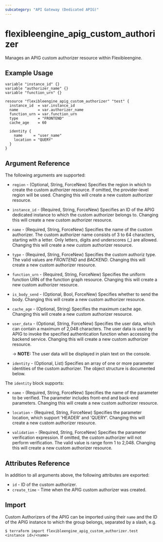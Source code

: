 ```yaml
---
subcategory: "API Gateway (Dedicated APIG)"
---
```


# flexibleengine_apig_custom_authorizer

Manages an APIG custom authorizer resource within Flexibleengine.

## Example Usage

```hcl
variable "instance_id" {}
variable "authorizer_name" {}
variable "function_urn" {}

resource "flexibleengine_apig_custom_authorizer" "test" {
  instance_id  = var.instance_id
  name         = var.authorizer_name
  function_urn = var.function_urn
  type         = "FRONTEND"
  cache_age    = 60

  identity {
    name     = "user_name"
    location = "QUERY"
  }
}
```

## Argument Reference

The following arguments are supported:

* `region` - (Optional, String, ForceNew) Specifies the region in which to create the custom authorizer resource.
  If omitted, the provider-level region will be used.
  Changing this will create a new custom authorizer resource.

* `instance_id` - (Required, String, ForceNew) Specifies an ID of the APIG dedicated instance to which the
  custom authorizer belongs to.
  Changing this will create a new custom authorizer resource.

* `name` - (Required, String, ForceNew) Specifies the name of the custom authorizer.
  The custom authorizer name consists of 3 to 64 characters, starting with a letter.
  Only letters, digits and underscores (_) are allowed.
  Changing this will create a new custom authorizer resource.

* `type` - (Required, String, ForceNew) Specifies the custom authoriz type.
  The valid values are *FRONTEND* and *BACKEND*.
  Changing this will create a new custom authorizer resource.

* `function_urn` - (Required, String, ForceNew) Specifies the uniform function URN of the function graph resource.
  Changing this will create a new custom authorizer resource.

* `is_body_send` - (Optional, Bool, ForceNew) Specifies whether to send the body.
  Changing this will create a new custom authorizer resource.

* `cache_age` - (Optional, String) Specifies the maximum cache age.
  Changing this will create a new custom authorizer resource.

* `user_data` - (Optional, String, ForceNew) Specifies the user data, which can contain a maximum of 2,048 characters.
  The user data is used by APIG to invoke the specified authentication function when accessing the backend service.
  Changing this will create a new custom authorizer resource.

  -> **NOTE:** The user data will be displayed in plain text on the console.

* `identity` - (Optional, List) Specifies an array of one or more parameter identities of the custom authorizer.
  The object structure is documented below.

The `identity` block supports:

* `name` - (Required, String, ForceNew) Specifies the name of the parameter to be verified.
  The parameter includes front-end and back-end parameters.
  Changing this will create a new custom authorizer resource.

* `location` - (Required, String, ForceNew) Specifies the parameter location, which support 'HEADER' and 'QUERY'.
  Changing this will create a new custom authorizer resource.

* `validation` - (Required, String, ForceNew) Specifies the parameter verification expression.
  If omitted, the custom authorizer will not perform verification.
  The valid value is range form 1 to 2,048.
  Changing this will create a new custom authorizer resource.

## Attributes Reference

In addition to all arguments above, the following attributes are exported:

* `id` - ID of the custom authorizer.
* `create_time` - Time when the APIG custom authorizer was created.

## Import

Custom Authorizers of the APIG can be imported using their `name` and the ID of the APIG instance to which the group belongs,
separated by a slash, e.g.

```
$ terraform import flexibleengine_apig_custom_authorizer.test <instance id>/<name>
```
